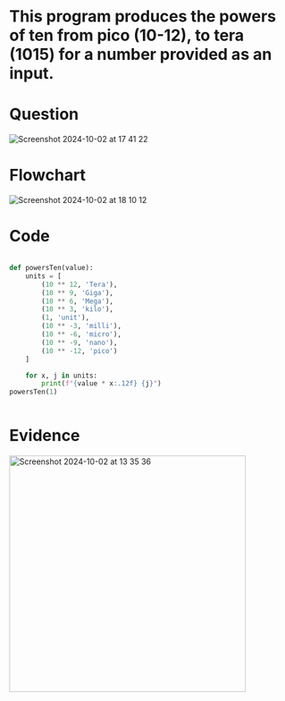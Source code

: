 # This program produces the powers of ten from pico (10-12), to tera (1015) for a number provided as an input.


# Question
![Screenshot 2024-10-02 at 17 41 22](https://github.com/user-attachments/assets/a2335cd7-8796-4fe2-b2c1-02510404956c)


# Flowchart
![Screenshot 2024-10-02 at 18 10 12](https://github.com/user-attachments/assets/c7dabe1b-1b05-4974-bc4b-c84807081546)



# Code 
```.py

def powersTen(value):
    units = [
        (10 ** 12, 'Tera'),
        (10 ** 9, 'Giga'),
        (10 ** 6, 'Mega'),
        (10 ** 3, 'kilo'),
        (1, 'unit'),
        (10 ** -3, 'milli'),
        (10 ** -6, 'micro'),
        (10 ** -9, 'nano'),
        (10 ** -12, 'pico')
    ]

    for x, j in units:
        print(f"{value * x:.12f} {j}")
powersTen(1)



```


# Evidence

<img width="423" alt="Screenshot 2024-10-02 at 13 35 36" src="https://github.com/user-attachments/assets/328d5e35-d1d7-4f26-8ec0-4fd17dbdbaf2">

